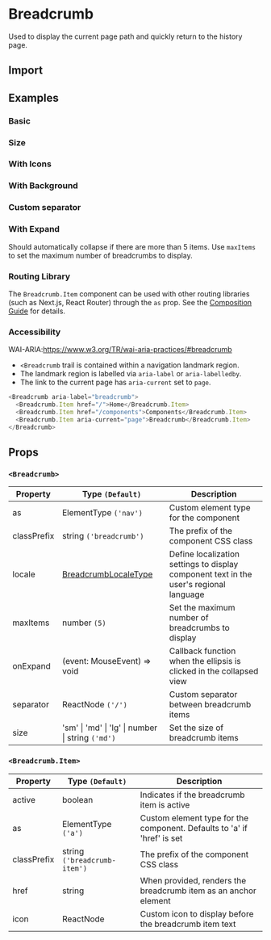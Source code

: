 # Breadcrumb

Used to display the current page path and quickly return to the history page.

## Import

<!--{include:<import-guide>}-->

## Examples

### Basic

<!--{include:`basic.md`}-->

### Size

<!--{include:`size.md`}-->

### With Icons

<!--{include:`icons.md`}-->

### With Background

<!--{include:`background.md`}-->

### Custom separator

<!--{include:`separator.md`}-->

### With Expand

Should automatically collapse if there are more than 5 items. Use `maxItems` to set the maximum number of breadcrumbs to display.

<!--{include:`max-items.md`}-->

### Routing Library

The `Breadcrumb.Item` component can be used with other routing libraries (such as Next.js, React Router) through the `as` prop. See the [Composition Guide](https://rsuitejs.com/guide/composition/#react-router-dom) for details.

<!--{include:`with-router.md`}-->

### Accessibility

WAI-ARIA:https://www.w3.org/TR/wai-aria-practices/#breadcrumb

- `<Breadcrumb` trail is contained within a navigation landmark region.
- The landmark region is labelled via `aria-label` or `aria-labelledby`.
- The link to the current page has `aria-current` set to `page`.

```js
<Breadcrumb aria-label="breadcrumb">
  <Breadcrumb.Item href="/">Home</Breadcrumb.Item>
  <Breadcrumb.Item href="/components">Components</Breadcrumb.Item>
  <Breadcrumb.Item aria-current="page">Breadcrumb</Breadcrumb.Item>
</Breadcrumb>
```

## Props

### `<Breadcrumb>`

| Property    | Type `(Default)`                                  | Description                                                                            |
| ----------- | ------------------------------------------------- | -------------------------------------------------------------------------------------- |
| as          | ElementType `('nav')`                             | Custom element type for the component                                                  |
| classPrefix | string `('breadcrumb')`                           | The prefix of the component CSS class                                                  |
| locale      | [BreadcrumbLocaleType](/guide/i18n/#breadcrumb)   | Define localization settings to display component text in the user's regional language |
| maxItems    | number `(5)`                                      | Set the maximum number of breadcrumbs to display                                       |
| onExpand    | (event: MouseEvent) => void                       | Callback function when the ellipsis is clicked in the collapsed view                   |
| separator   | ReactNode `('/')`                                 | Custom separator between breadcrumb items                                              |
| size        | 'sm' \| 'md' \| 'lg' \| number \| string `('md')` | Set the size of breadcrumb items                                                       |

### `<Breadcrumb.Item>`

| Property    | Type `(Default)`             | Description                                                             |
| ----------- | ---------------------------- | ----------------------------------------------------------------------- |
| active      | boolean                      | Indicates if the breadcrumb item is active                              |
| as          | ElementType `('a')`          | Custom element type for the component. Defaults to 'a' if 'href' is set |
| classPrefix | string `('breadcrumb-item')` | The prefix of the component CSS class                                   |
| href        | string                       | When provided, renders the breadcrumb item as an anchor element         |
| icon        | ReactNode                    | Custom icon to display before the breadcrumb item text                  |
